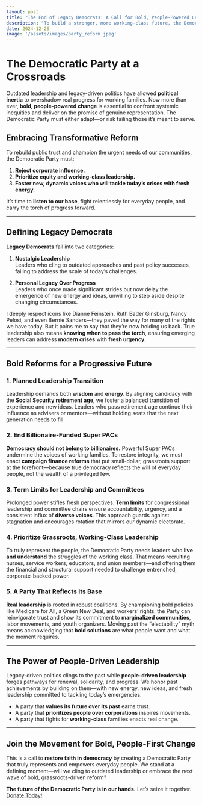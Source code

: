 ```yaml
---
layout: post
title: "The End of Legacy Democrats: A Call for Bold, People-Powered Leadership"
description: "To build a stronger, more working-class future, the Democratic Party must move beyond legacy politics and prioritize people-driven leadership, equity, and bold reform."
date: 2024-12-26
image: '/assets/images/party_reform.jpeg'
---
```


# The Democratic Party at a Crossroads

Outdated leadership and legacy-driven politics have allowed **political inertia** to overshadow real progress for working families. Now more than ever, **bold, people-powered change** is essential to confront systemic inequities and deliver on the promise of genuine representation. The Democratic Party must either adapt—or risk failing those it’s meant to serve.  

## Embracing Transformative Reform

To rebuild public trust and champion the urgent needs of our communities, the Democratic Party must:  

1. **Reject corporate influence.**  
2. **Prioritize equity and working-class leadership.**  
3. **Foster new, dynamic voices who will tackle today’s crises with fresh energy.**  

It’s time to **listen to our base**, fight relentlessly for everyday people, and carry the torch of progress forward.

---

## Defining Legacy Democrats

**Legacy Democrats** fall into two categories:

1. **Nostalgic Leadership**  
   Leaders who cling to outdated approaches and past policy successes, failing to address the scale of today’s challenges.

2. **Personal Legacy Over Progress**  
   Leaders who once made significant strides but now delay the emergence of new energy and ideas, unwilling to step aside despite changing circumstances.

I deeply respect icons like Dianne Feinstein, Ruth Bader Ginsburg, Nancy Pelosi, and even Bernie Sanders—they paved the way for many of the rights we have today. But it pains me to say that they’re now holding us back. True leadership also means **knowing when to pass the torch**, ensuring emerging leaders can address **modern crises** with **fresh urgency**.

---

## Bold Reforms for a Progressive Future

### 1. Planned Leadership Transition
Leadership demands both **wisdom** and **energy**. By aligning candidacy with the **Social Security retirement age**, we foster a balanced transition of experience and new ideas. Leaders who pass retirement age continue their influence as advisers or mentors—without holding seats that the next generation needs to fill.

### 2. End Billionaire-Funded Super PACs
**Democracy should not belong to billionaires.** Powerful Super PACs undermine the voices of working families. To restore integrity, we must enact **campaign finance reforms** that put small-dollar, grassroots support at the forefront—because true democracy reflects the will of everyday people, not the wealth of a privileged few.

### 3. Term Limits for Leadership and Committees
Prolonged power stifles fresh perspectives. **Term limits** for congressional leadership and committee chairs ensure accountability, urgency, and a consistent influx of **diverse voices**. This approach guards against stagnation and encourages rotation that mirrors our dynamic electorate.

### 4. Prioritize Grassroots, Working-Class Leadership
To truly represent the people, the Democratic Party needs leaders who **live and understand** the struggles of the working class. That means recruiting nurses, service workers, educators, and union members—and offering them the financial and structural support needed to challenge entrenched, corporate-backed power.

### 5. A Party That Reflects Its Base
**Real leadership** is rooted in robust coalitions. By championing bold policies like Medicare for All, a Green New Deal, and workers’ rights, the Party can reinvigorate trust and show its commitment to **marginalized communities**, labor movements, and youth organizers. Moving past the “electability” myth means acknowledging that **bold solutions** are what people want and what the moment requires.

---

## The Power of People-Driven Leadership

Legacy-driven politics clings to the past while **people-driven leadership** forges pathways for renewal, solidarity, and progress. We honor past achievements by building on them—with new energy, new ideas, and fresh leadership committed to tackling today’s emergencies.

- A party that **values its future over its past** earns trust.  
- A party that **prioritizes people over corporations** inspires movements.  
- A party that fights for **working-class families** enacts real change.

---

## Join the Movement for Bold, People-First Change

This is a call to **restore faith in democracy** by creating a Democratic Party that truly represents and empowers everyday people. We stand at a defining moment—will we cling to outdated leadership or embrace the next wave of bold, grassroots-driven reform?  

**The future of the Democratic Party is in our hands.** Let’s seize it together. [Donate Today!](https://secure.actblue.com/donate/castroforgeorgia)
